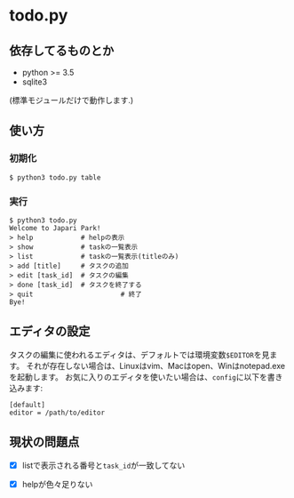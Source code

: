 # todo.py
## 依存してるものとか
- python >= 3.5
- sqlite3

(標準モジュールだけで動作します.)

## 使い方
### 初期化
```
$ python3 todo.py table
```

### 実行
```
$ python3 todo.py
Welcome to Japari Park!
> help            # helpの表示
> show            # taskの一覧表示
> list            # taskの一覧表示(titleのみ)
> add [title]     # タスクの追加
> edit [task_id]  # タスクの編集
> done [task_id]  # タスクを終了する
> quit						# 終了
Bye!
```

## エディタの設定
タスクの編集に使われるエディタは、デフォルトでは環境変数`$EDITOR`を見ます。
それが存在しない場合は、Linuxはvim、Macはopen、Winはnotepad.exeを起動します。
お気に入りのエディタを使いたい場合は、`config`に以下を書き込みます:
```
[default]
editor = /path/to/editor
```

## 現状の問題点
- [x] listで表示される番号と`task_id`が一致してない
- [x] helpが色々足りない

